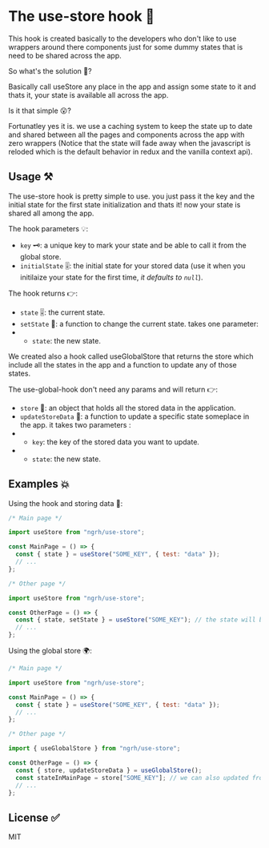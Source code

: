 # The use-store hook 🚀

This hook is created basically to the developers who don't like to use wrappers around there components just for some dummy states that is need to be shared across the app.

So what's the solution 🤔?

Basically call useStore any place in the app and assign some state to it and thats it, your state is available all across the app.

Is it that simple 😮?

Fortunatley yes it is. we use a caching system to keep the state up to date and shared between all the pages and components across the app with zero wrappers (Notice that the state will fade away when the javascript is reloded which is the default behavior in redux and the vanilla context api).

## Usage ⚒️

The use-store hook is pretty simple to use. you just pass it the key and the initial state for the first state initialization and thats it! now your state is shared all among the app.

The hook parameters 💡:

- `key` 🗝️: a unique key to mark your state and be able to call it from the global store.
- `initialState` 🎚️: the initial state for your stored data (use it when you initilaize your state for the first time, _it defaults to `null`_).

The hook returns 👉:

- `state` 🎚️: the current state.
- `setState` 🔗: a function to change the current state. takes one parameter:
- - `state`: the new state.

We created also a hook called useGlobalStore that returns the store which include all the states in the app and a function to update any of those states.

The use-global-hook don't need any params and will return 👉:

- `store` 🏪: an object that holds all the stored data in the application.
- `updateStoreData` 🔗: a function to update a specific state someplace in the app. it takes two parameters :
- - `key`: the key of the stored data you want to update.
- - `state`: the new state.

## Examples 💥

Using the hook and storing data 🧺:

```js
/* Main page */

import useStore from "ngrh/use-store";

const MainPage = () => {
  const { state } = useStore("SOME_KEY", { test: "data" });
  // ...
};

/* Other page */

import useStore from "ngrh/use-store";

const OtherPage = () => {
  const { state, setState } = useStore("SOME_KEY"); // the state will be avilable here to use and to update.
  // ...
};
```

Using the global store 🌍:

```js
/* Main page */

import useStore from "ngrh/use-store";

const MainPage = () => {
  const { state } = useStore("SOME_KEY", { test: "data" });
  // ...
};

/* Other page */

import { useGlobalStore } from "ngrh/use-store";

const OtherPage = () => {
  const { store, updateStoreData } = useGlobalStore();
  const stateInMainPage = store["SOME_KEY"]; // we can also updated from here and it will be updated in the Main Page
  // ...
};
```

## License ✅

MIT

